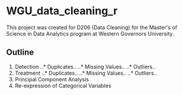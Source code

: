 # WGU_data_cleaning_r

This project was created for D206 (Data Cleaning) for the Master's of Science in Data Analytics program at Western Governors University.

## Outline
1. Detection
..* Duplicates..
..* Missing Values..
..* Outliers..
2. Treatment
..* Duplicates..
..* Missing Values..
..* Outliers..
3. Principal Component Analysis
4. Re-expression of Categorical Variables

